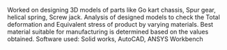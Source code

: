 Worked on designing 3D models of parts like Go kart chassis, Spur gear, helical spring, Screw jack.
Analysis of designed models to check the Total deformation and Equivalent stress of product by varying materials.
Best material suitable for manufacturing is determined based on the values obtained.
Software used: Solid works, AutoCAD, ANSYS Workbench
